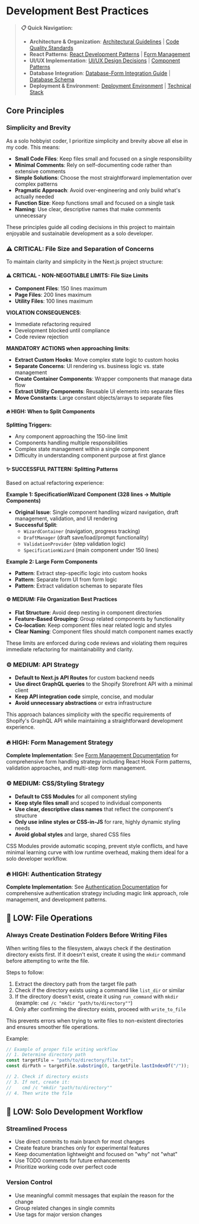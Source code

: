 # Development Best Practices

<!-- AI_NAVIGATION
Primary Focus: File size limits, separation of concerns, simplicity principles
Key Compliance Points:
- Component files: 150 line limit (line 30)
- Page files: 200 line limit (line 31)
- Utility files: 100 line limit (line 32)
- Simplicity and brevity principles (line 12-23)
- Single responsibility per file (line 16)
Critical for: All .ts/.tsx files, component organization, refactoring decisions
Cross-references: architectural-guidelines.md (structure), code-quality-standards.md (enforcement)
Enforcement: Strictly enforced - refactor immediately when exceeded
-->

> **📋 Quick Navigation:**
> - **Architecture & Organization**: [Architectural Guidelines](architectural-guidelines.md) | [Code Quality Standards](code-quality-standards.md)
> - **React Patterns**: [React Development Patterns](react-patterns.md) | [Form Management](../concerns/form-management.md)
> - **UI/UX Implementation**: [UI/UX Design Decisions](../project/ui-ux-design.md) | [Component Patterns](../concerns/ui-ux-patterns.md)
> - **Database Integration**: [Database-Form Integration Guide](database-form-integration.md) | [Database Schema](../db-schema.txt)
> - **Deployment & Environment**: [Deployment Environment](../concerns/deployment-environment.md) | [Technical Stack](../project/technical-stack.md)

## Core Principles

### Simplicity and Brevity

As a solo hobbyist coder, I prioritize simplicity and brevity above all else in my code. This means:

- **Small Code Files**: Keep files small and focused on a single responsibility
- **Minimal Comments**: Rely on self-documenting code rather than extensive comments
- **Simple Solutions**: Choose the most straightforward implementation over complex patterns
- **Pragmatic Approach**: Avoid over-engineering and only build what's actually needed
- **Function Size**: Keep functions small and focused on a single task
- **Naming**: Use clear, descriptive names that make comments unnecessary

These principles guide all coding decisions in this project to maintain enjoyable and sustainable development as a solo developer.

### ⚠️ **CRITICAL**: File Size and Separation of Concerns

To maintain clarity and simplicity in the Next.js project structure:

#### ⚠️ **CRITICAL - NON-NEGOTIABLE LIMITS**: File Size Limits
- **Component Files**: 150 lines maximum
- **Page Files**: 200 lines maximum  
- **Utility Files**: 100 lines maximum

**VIOLATION CONSEQUENCES**: 
- Immediate refactoring required
- Development blocked until compliance
- Code review rejection

**MANDATORY ACTIONS when approaching limits**:
- **Extract Custom Hooks**: Move complex state logic to custom hooks
- **Separate Concerns**: UI rendering vs. business logic vs. state management
- **Create Container Components**: Wrapper components that manage data flow
- **Extract Utility Components**: Reusable UI elements into separate files
- **Move Constants**: Large constant objects/arrays to separate files

#### 🔥 **HIGH**: When to Split Components
**Splitting Triggers:**
- Any component approaching the 150-line limit
- Components handling multiple responsibilities
- Complex state management within a single component
- Difficulty in understanding component purpose at first glance

#### ✨ **SUCCESSFUL PATTERN**: Splitting Patterns
Based on actual refactoring experience:

**Example 1: SpecificationWizard Component (328 lines → Multiple Components)**
- **Original Issue**: Single component handling wizard navigation, draft management, validation, and UI rendering
- **Successful Split**:
  - `WizardContainer` (navigation, progress tracking)
  - `DraftManager` (draft save/load/prompt functionality)  
  - `ValidationProvider` (step validation logic)
  - `SpecificationWizard` (main component under 150 lines)

**Example 2: Large Form Components**  
- **Pattern**: Extract step-specific logic into custom hooks
- **Pattern**: Separate form UI from form logic
- **Pattern**: Extract validation schemas to separate files

#### ⚙️ **MEDIUM**: File Organization Best Practices
- **Flat Structure**: Avoid deep nesting in component directories
- **Feature-Based Grouping**: Group related components by functionality
- **Co-location**: Keep component files near related logic and styles
- **Clear Naming**: Component files should match component names exactly

These limits are enforced during code reviews and violating them requires immediate refactoring for maintainability and clarity.

### ⚙️ **MEDIUM**: API Strategy

- **Default to Next.js API Routes** for custom backend needs
- **Use direct GraphQL queries** to the Shopify Storefront API with a minimal client
- **Keep API integration code** simple, concise, and modular
- **Avoid unnecessary abstractions** or extra infrastructure

This approach balances simplicity with the specific requirements of Shopify's GraphQL API while maintaining a straightforward development experience.

### 🔥 **HIGH**: Form Management Strategy

**Complete Implementation**: See [Form Management Documentation](../concerns/form-management.md) for comprehensive form handling strategy including React Hook Form patterns, validation approaches, and multi-step form management.

### ⚙️ **MEDIUM**: CSS/Styling Strategy

- **Default to CSS Modules** for all component styling
- **Keep style files small** and scoped to individual components
- **Use clear, descriptive class names** that reflect the component's structure
- **Only use inline styles or CSS-in-JS** for rare, highly dynamic styling needs
- **Avoid global styles** and large, shared CSS files

CSS Modules provide automatic scoping, prevent style conflicts, and have minimal learning curve with low runtime overhead, making them ideal for a solo developer workflow.

### 🔥 **HIGH**: Authentication Strategy

**Complete Implementation**: See [Authentication Documentation](../concerns/authentication.md) for comprehensive authentication strategy including magic link approach, role management, and development patterns.

## 📝 **LOW**: File Operations

### Always Create Destination Folders Before Writing Files

When writing files to the filesystem, always check if the destination directory exists first. If it doesn't exist, create it using the `mkdir` command before attempting to write the file.

Steps to follow:
1. Extract the directory path from the target file path
2. Check if the directory exists using a command like `list_dir` or similar
3. If the directory doesn't exist, create it using `run_command` with `mkdir` (example: `cmd /c "mkdir "path/to/directory""`)
4. Only after confirming the directory exists, proceed with `write_to_file`

This prevents errors when trying to write files to non-existent directories and ensures smoother file operations.

Example:
```javascript
// Example of proper file writing workflow
// 1. Determine directory path
const targetFile = "path/to/directory/file.txt";
const dirPath = targetFile.substring(0, targetFile.lastIndexOf("/"));

// 2. Check if directory exists 
// 3. If not, create it: 
//    cmd /c "mkdir "path/to/directory""
// 4. Then write the file
```

## 📝 **LOW**: Solo Development Workflow

### Streamlined Process

- Use direct commits to main branch for most changes
- Create feature branches only for experimental features
- Keep documentation lightweight and focused on "why" not "what"
- Use TODO comments for future enhancements
- Prioritize working code over perfect code

### Version Control

- Use meaningful commit messages that explain the reason for the change
- Group related changes in single commits
- Use tags for major version changes
